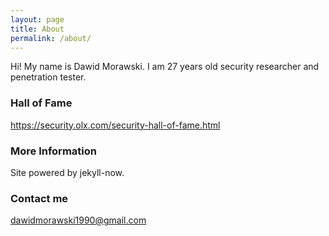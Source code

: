 ```yaml
---
layout: page
title: About
permalink: /about/
---
```


Hi! My name is Dawid Morawski. I am 27 years old security researcher and penetration tester. 

### Hall of Fame
https://security.olx.com/security-hall-of-fame.html

### More Information

Site powered by jekyll-now.

### Contact me

[dawidmorawski1990@gmail.com](mailto:dawidmorawski1990@gmail.com)
